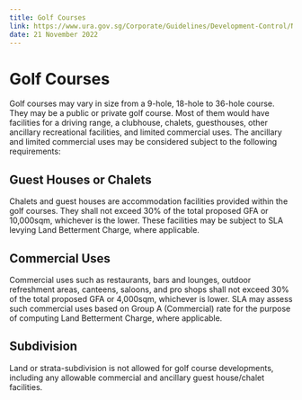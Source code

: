 ```yaml
---
title: Golf Courses
link: https://www.ura.gov.sg/Corporate/Guidelines/Development-Control/Non-Residential/SR/Golf
date: 21 November 2022
---
```


# Golf Courses



Golf courses may vary in size from a 9-hole, 18-hole to 36-hole course. They may be a public or private golf course. Most of them would have facilities for a driving range, a clubhouse, chalets, guesthouses, other ancillary recreational facilities, and limited commercial uses. The ancillary and limited commercial uses may be considered subject to the following requirements:



## Guest Houses or Chalets



Chalets and guest houses are accommodation facilities provided within the golf courses. They shall not exceed 30% of the total proposed GFA or 10,000sqm, whichever is the lower. These facilities may be subject to SLA levying Land Betterment Charge, where applicable.



## Commercial Uses



Commercial uses such as restaurants, bars and lounges, outdoor refreshment areas, canteens, saloons, and pro shops shall not exceed 30% of the total proposed GFA or 4,000sqm, whichever is lower. SLA may assess such commercial uses based on Group A (Commercial) rate for the purpose of computing Land Betterment Charge, where applicable.



## Subdivision



Land or strata-subdivision is not allowed for golf course developments, including any allowable commercial and ancillary guest house/chalet facilities.




